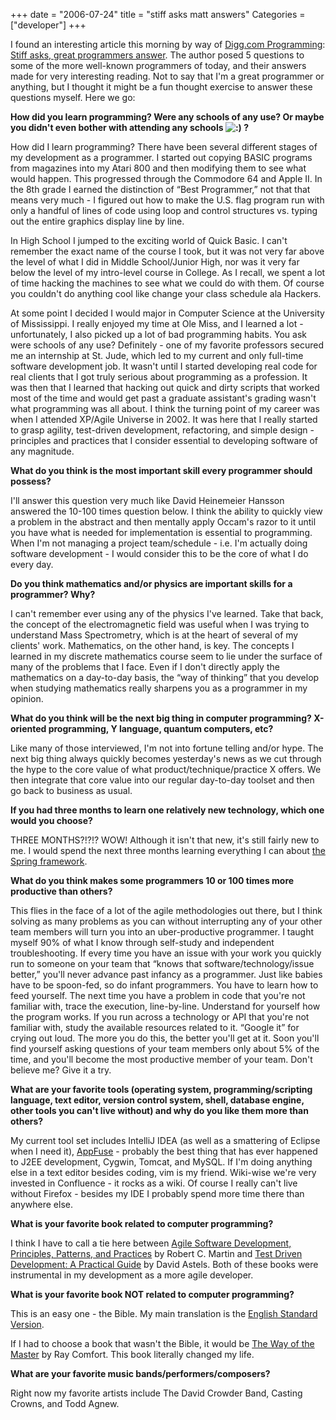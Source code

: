 +++
date = "2006-07-24"
title = "stiff asks matt answers"
Categories = ["developer"]
+++

I found an interesting article this morning by way of [Digg.com Programming](http://digg.com/programming): [Stiff asks, great programmers answer](http://sztywny.titaniumhosting.com/2006/07/23/stiff-asks-great-programmers-answers/). The author posed 5 questions to some of the more well-known programmers of today, and their answers made for very interesting reading. Not to say that I'm a great programmer or anything, but I thought it might be a fun thought exercise to answer these questions myself. Here we go:

**How did you learn programming? Were any schools of any use? Or maybe you didn't even bother with attending any schools ![:)](http://www.analienandastranger.com/wp-includes/images/smilies/icon_smile.gif)  ?**

How did I learn programming? There have been several different stages of my development as a programmer. I started out copying BASIC programs from magazines into my Atari 800 and then modifying them to see what would happen. This progressed through the Commodore 64 and Apple II. In the 8th grade I earned the distinction of “Best Programmer,” not that that means very much - I figured out how to make the U.S. flag program run with only a handful of lines of code using loop and control structures vs. typing out the entire graphics display line by line.

In High School I jumped to the exciting world of Quick Basic. I can't remember the exact name of the course I took, but it was not very far above the level of what I did in Middle School/Junior High, nor was it very far below the level of my intro-level course in College. As I recall, we spent a lot of time hacking the machines to see what we could do with them. Of course you couldn't do anything cool like change your class schedule ala Hackers.

At some point I decided I would major in Computer Science at the University of Mississippi. I really enjoyed my time at Ole Miss, and I learned a lot - unfortunately, I also picked up a lot of bad programming habits. You ask were schools of any use? Definitely - one of my favorite professors secured me an internship at St. Jude, which led to my current and only full-time software development job. It wasn't until I started developing real code for real clients that I got truly serious about programming as a profession. It was then that I learned that hacking out quick and dirty scripts that worked most of the time and would get past a graduate assistant's grading wasn't what programming was all about. I think the turning point of my career was when I attended XP/Agile Universe in 2002. It was here that I really started to grasp agility, test-driven development, refactoring, and simple design - principles and practices that I consider essential to developing software of any magnitude.

**What do you think is the most important skill every programmer should possess?**

I'll answer this question very much like David Heinemeier Hansson answered the 10-100 times question below. I think the ability to quickly view a problem in the abstract and then mentally apply Occam's razor to it until you have what is needed for implementation is essential to programming. When I'm not managing a project team/schedule - i.e. I'm actually doing software development - I would consider this to be the core of what I do every day.

**Do you think mathematics and/or physics are important skills for a programmer? Why?**

I can't remember ever using any of the physics I've learned. Take that back, the concept of the electromagnetic field was useful when I was trying to understand Mass Spectrometry, which is at the heart of several of my clients' work. Mathematics, on the other hand, is key. The concepts I learned in my discrete mathematics course seem to lie under the surface of many of the problems that I face. Even if I don't directly apply the mathematics on a day-to-day basis, the “way of thinking” that you develop when studying mathematics really sharpens you as a programmer in my opinion.

**What do you think will be the next big thing in computer programming? X-oriented programming, Y language, quantum computers, etc?**

Like many of those interviewed, I'm not into fortune telling and/or hype. The next big thing always quickly becomes yesterday's news as we cut through the hype to the core value of what product/technique/practice X offers. We then integrate that core value into our regular day-to-day toolset and then go back to business as usual. 

**If you had three months to learn one relatively new technology, which one would you choose?**

THREE MONTHS?!?!? WOW! Although it isn't that new, it's still fairly new to me. I would spend the next three months learning everything I can about [the Spring framework](http://www.springframework.org/).

**What do you think makes some programmers 10 or 100 times more productive than others?**

This flies in the face of a lot of the agile methodologies out there, but I think solving as many problems as you can without interrupting any of your other team members will turn you into an uber-productive programmer. I taught myself 90% of what I know through self-study and independent troubleshooting. If every time you have an issue with your work you quickly run to someone on your team that “knows that software/technology/issue better,” you'll never advance past infancy as a programmer. Just like babies have to be spoon-fed, so do infant programmers. You have to learn how to feed yourself. The next time you have a problem in code that you're not familiar with, trace the execution, line-by-line. Understand for yourself how the program works. If you run across a technology or API that you're not familiar with, study the available resources related to it. “Google it” for crying out loud. The more you do this, the better you'll get at it. Soon you'll find yourself asking questions of your team members only about 5% of the time, and you'll become the most productive member of your team. Don't believe me? Give it a try.

**What are your favorite tools (operating system, programming/scripting language, text editor, version control system, shell, database engine, other tools you can't live without) and why do you like them more than others?**

My current tool set includes IntelliJ IDEA (as well as a smattering of Eclipse when I need it), [AppFuse](http://www.appfuse.org/) - probably the best thing that has ever happened to J2EE development, Cygwin, Tomcat, and MySQL. If I'm doing anything else in a text editor besides coding, vim is my friend. Wiki-wise we're very invested in Confluence - it rocks as a wiki. Of course I really can't live without Firefox - besides my IDE I probably spend more time there than anywhere else.

**What is your favorite book related to computer programming?**

I think I have to call a tie here between [Agile Software Development, Principles, Patterns, and Practices](http://www.amazon.com/gp/product/0135974445/sr=8-2/qid=1153761714/ref=pd_bbs_2/102-7769528-6502532?ie=UTF8) by Robert C. Martin and [Test Driven Development: A Practical Guide](http://www.amazon.com/gp/product/0131016490/sr=1-1/qid=1153761786/ref=pd_bbs_1/102-7769528-6502532?ie=UTF8&s=books) by David Astels.  Both of these books were instrumental in my development as a more agile developer.

**What is your favorite book NOT related to computer programming?**

This is an easy one - the Bible.  My main translation is the [English Standard Version](http://www.esv.org/).

If I had to choose a book that wasn't the Bible, it would be [The Way of the Master](http://www.livingwaters.com/Merchant2/merchant.mv?Screen=PROD&Product_Code=102) by Ray Comfort.  This book literally changed my life.

**What are your favorite music bands/performers/composers?**

Right now my favorite artists include The David Crowder Band, Casting Crowns, and Todd Agnew.
